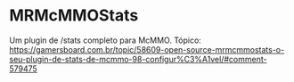 # MRMcMMOStats

Um plugin de /stats completo para McMMO.
Tópico: https://gamersboard.com.br/topic/58609-open-source-mrmcmmostats-o-seu-plugin-de-stats-de-mcmmo-98-configur%C3%A1vel/#comment-579475
